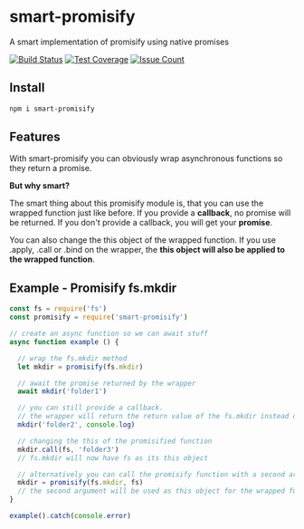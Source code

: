 # smart-promisify
A smart implementation of promisify using native promises

[![Build Status](https://travis-ci.org/robojones/smart-promisify.svg?branch=master)](https://travis-ci.org/robojones/smart-promisify)
[![Test Coverage](https://codeclimate.com/github/robojones/smart-promisify/badges/coverage.svg)](https://codeclimate.com/github/robojones/smart-promisify/coverage)
[![Issue Count](https://codeclimate.com/github/robojones/smart-promisify/badges/issue_count.svg)](https://codeclimate.com/github/robojones/smart-promisify)

## Install

```bash
npm i smart-promisify
```

## Features

With smart-promisify you can obviously wrap asynchronous functions so they return a promise.

__But why smart?__

The smart thing about this promisify module is, that you can use the wrapped function just like before. If you provide a __callback__, no promise will be returned. If you don't provide a callback, you will get your __promise__.

You can also change the this object of the wrapped function. If you use .apply, .call or .bind on the wrapper, the __this object will also be applied to the wrapped function__.

## Example - Promisify fs.mkdir


```javascript
const fs = require('fs')
const promisify = require('smart-promisify')

// create an async function so we can await stuff
async function example () {

  // wrap the fs.mkdir method
  let mkdir = promisify(fs.mkdir)

  // await the promise returned by the wrapper
  await mkdir('folder1')

  // you can still provide a callback.
  // the wrapper will return the return value of the fs.mkdir instead of a promise
  mkdir('folder2', console.log)

  // changing the this of the promisified function
  mkdir.call(fs, 'folder3')
  // fs.mkdir will now have fs as its this object

  // alternatively you can call the promisify function with a second argument.
  mkdir = promisify(fs.mkdir, fs)
  // the second argument will be used as this object for the wrapped function, if it isn't changed afterwards by with call, bind or apply
}

example().catch(console.error)
```
